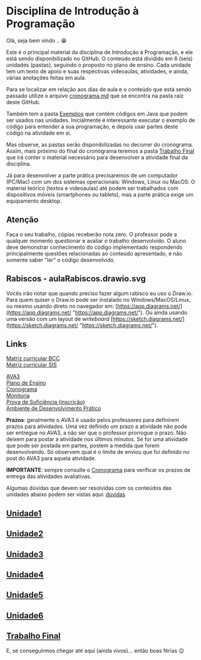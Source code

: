 <!-- [@] INICIO atualizar -->
[AVA3]: <https://ava3.furb.br/course/view.php?id=36814&section=0> "AVA3"  
[Plano de Ensino]: <https://ava3.furb.br/course/view.php?id=36814&section=1> "Plano de Ensino"  
[Cronograma]: <./cronograma.md> "Cronograma"  
[Monitoria]: <https://www.icloud.com/numbers/0142PvlEw-sR0vCFRJRWTU24Q#Monitores> "Monitoria"  
[Prova de Suficiência (inscrição)]: <https://forms.office.com/r/3BD3DgMu8L> "Prova de Suficiência (inscrição)"
[Ambiente de Desenvolvimento Prático]: <Unidade1/IDE.md> "Ambiente de Desenvolvimento Prático"  
[Trabalho Final]: <./TrabalhoFinal> "Trabalho Final"  

# Disciplina de Introdução à Programação

Olá, seja bem vindo .. 😁  

Este é o principal material da disciplina de Introdução à Programação, e ele está sendo disponibilizado no GitHub. O conteúdo está dividido em 6 (seis) unidades (pastas), seguindo o proposto no plano de ensino. Cada unidade tem um texto de apoio e suas respectivas videoaulas, atividades, e ainda, várias anotações feitas em aula.

Para se localizar em relação aos dias de aula e o conteúdo que está sendo passado utilize o arquivo [cronograma.md](cronograma.md) que se encontra na pasta raiz deste GitHub.

Também tem a pasta [Exemplos](./Exemplos/src "Exemplos") que contém códigos em Java que podem ser usados nas unidades. Inicialmente é interessante executar o exemplo de código para entender a sua programação, e depois usar partes deste código na atividade em si.

Mas observe, as pastas serão disponibilizadas no decorrer do cronograma. Assim, mais próximo do final do cronograma teremos a pasta [Trabalho Final] que irá conter o material necessário para desenvolver a atividade final da disciplina.

Já para desenvolver a parte prática precisaremos de um computador (PC/Mac) com um dos sistemas operacionais: Windows, Linux ou MacOS. O material teórico (textos e videoaulas) até podem ser trabalhados com dispositivos móveis (smartphones ou tablets), mas a parte prática exige um equipamento desktop.

## Atenção  

Faça o seu trabalho, cópias receberão nota zero. O professor pode a qualquer momento questionar e avaliar o trabalho desenvolvido. O aluno deve demonstrar conhecimento do código implementado respondendo principalmente questões relacionadas ao conteúdo apresentado, e não somente saber "ler" o código desenvolvido.  

## Rabiscos - aulaRabiscos.drawio.svg

Vocês irão notar que quando preciso fazer algum rabisco eu uso o Draw.io. Para quem quiser o Draw.io pode ser instalado no Windows/MacOS/Linux, ou mesmo usando direto no navegador em: [https://app.diagrams.net/](https://app.diagrams.net/ "https://app.diagrams.net/"). Ou ainda usando uma versão com um layout de *writeboard* [https://sketch.diagrams.net/](https://sketch.diagrams.net/ "https://sketch.diagrams.net/").  

## Links

[Matriz curricular BCC](<https://github.com/dalton-reis/dalton-reis/blob/main/_._/matriz_BCC.pdf> "Matriz curricular BCC")  
[Matriz curricular SIS](<https://github.com/dalton-reis/dalton-reis/blob/main/_._/matriz_SIS.pdf> "Matriz curricular SIS")  

[AVA3]  
[Plano de Ensino]  
[Cronograma]  
[Monitoria]  
[Prova de Suficiência (inscrição)]  
[Ambiente de Desenvolvimento Prático]  

**Prazos**: geralmente o AVA3 é usado pelos professores para definirem prazos para atividades. Uma vez definido um prazo a atividade não pode ser entregue no AVA3, a não ser que o professor prorrogue o prazo. Não deixem para postar a atividade nos últimos minutos. Se for uma atividade que pode ser postada em partes, postem a medida que forem desenvolvendo. Só observem qual é o limite de enviou que foi definido no post do AVA3 para aquela atividade.

**IMPORTANTE**: sempre consulte o [Cronograma](cronograma.md "Cronograma") para verificar os prazos de entrega das atividades avaliativas.  

Algumas dúvidas que devem ser resolvidas com os conteúdos das unidades abaixo podem ser vistas aqui: [dúvidas](<https://viewer.diagrams.net/?tags={}&p=ex&highlight=0000ff&edit=_blank&layers=1&nav=1&title=teste.drawio.svg#Uhttps%3A%2F%2Fdrive.google.com%2Fuc%3Fid%3D1pc2VzUZDZm-QinR46nu2Yv4xEuzKIX52%26export%3Ddownload> "dúvidas")  
<!-- FIXME: terminar os textos do diagrama acima, ter mais perguntas para cada unidade -->

## [Unidade1](./Unidade1 "Unidade1")

## [Unidade2](./Unidade2 "Unidade2")

## [Unidade3](./Unidade3 "Unidade3")

## [Unidade4](./Unidade4 "Unidade4")

## [Unidade5](./Unidade5 "Unidade5")

## [Unidade6](./Unidade6 "Unidade6")

## [Trabalho Final]

E, se conseguirmos chegar até aqui (ainda vivos)... então boas férias 😉
